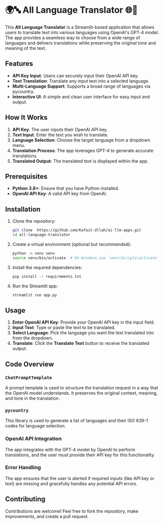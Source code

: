 # 🌍🔤 All Language Translator 🌐📝

This **All Language Translator** is a Streamlit-based application that allows users to translate text into various languages using OpenAI's GPT-4 model. The app provides a seamless way to choose from a wide range of languages and delivers translations while preserving the original tone and meaning of the text.

## Features

- **API Key Input**: Users can securely input their OpenAI API key.
- **Text Translation**: Translate any input text into a selected language.
- **Multi-Language Support**: Supports a broad range of languages via pycountry.
- **Interactive UI**: A simple and clean user interface for easy input and output.

## How It Works

1. **API Key**: The user inputs their OpenAI API key.
2. **Text Input**: Enter the text you wish to translate.
3. **Language Selection**: Choose the target language from a dropdown menu.
4. **Translation Process**: The app leverages GPT-4 to generate accurate translations.
5. **Translated Output**: The translated text is displayed within the app.

## Prerequisites

- **Python 3.8+**: Ensure that you have Python installed.
- **OpenAI API Key**: A valid API key from OpenAI.

## Installation

1. Clone the repository:
   ```bash
   git clone  https://github.com/Kafait-Ullah/ai-llm-apps.git
   cd all-language-translator
   ```

2. Create a virtual environment (optional but recommended):
   ```bash
   python -m venv venv
   source venv/bin/activate  # On Windows use `venv\Scripts\activate`
   ```

3. Install the required dependencies:
   ```bash
   pip install -r requirements.txt
   ```

4. Run the Streamlit app:
   ```bash
   streamlit run app.py
   ```

## Usage

1. **Enter OpenAI API Key**: Provide your OpenAI API key in the input field.
2. **Input Text**: Type or paste the text to be translated.
3. **Select Language**: Pick the language you want the text translated into from the dropdown.
4. **Translate**: Click the **Translate Text** button to receive the translated output.

## Code Overview

### `ChatPromptTemplate`
A prompt template is used to structure the translation request in a way that the OpenAI model understands. It preserves the original context, meaning, and tone in the translation.

### `pycountry`
This library is used to generate a list of languages and their ISO 639-1 codes for language selection.

### OpenAI API Integration
The app integrates with the GPT-4 model by OpenAI to perform translations, and the user must provide their API key for this functionality.

### Error Handling
The app ensures that the user is alerted if required inputs (like API key or text) are missing and gracefully handles any potential API errors.


## Contributing

Contributions are welcome! Feel free to fork the repository, make improvements, and create a pull request.

